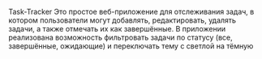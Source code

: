 Task-Tracker
Это простое веб-приложение для отслеживания задач, в котором пользователи могут добавлять, редактировать, удалять задачи, а также отмечать их как завершённые. В приложении реализована возможность фильтровать задачи по статусу (все, завершённые, ожидающие) и переключать тему с светлой на тёмную
